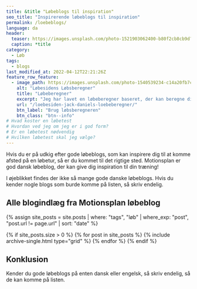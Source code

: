 ```yaml
---
title: &title "Løbeblogs til inspiration"
seo_title: "Inspirerende løbeblogs til inspiration"
permalink: /loebeblogs/
language: da
header:
  teaser: https://images.unsplash.com/photo-1521903062400-b80f2cb8cb9d?ixlib=rb-1.2.1&ixid=MnwxMjA3fDB8MHxwaG90by1wYWdlfHx8fGVufDB8fHx8&auto=format&fit=crop&w=400&q=5
  caption: *title
category:
  - Løb
tags:
  - blogs
last_modified_at: 2022-04-12T22:21:26Z
feature_row_feature:
  - image_path: https://images.unsplash.com/photo-1540539234-c14a20fb7c7b?ixlib=rb-1.2.1&ixid=MnwxMjA3fDB8MHxzZWFyY2h8MjJ8fHJ1bm5pbmd8ZW58MHwwfDB8fA%3D%3D&auto=format&fit=crop&w=400&q=5
    alt: "Løbesidens Løbsberegner"
    title: "Løbeberegner"
    excerpt: "Jeg har lavet en løbeberegner baseret, der kan beregne dit træningstempo og konkurrencetider ud fra Jack Daniels Running Formula. Her kan du også læse om forskellige træningsmetoder."
    url: "/loebesiden-jack-daniels-loebeberegner/"
    btn_label: "Brug løbsberegneren"
    btn_class: "btn--info"
# Hvad koster en løbetest
# Hvordan ved jeg om jeg er i god form?
# Er en løbetest nødvendig
# Hvilken løbetest skal jeg vælge?
---
```


Hvis du er på udkig efter gode løbeblogs, som kan inspirere dig til at komme afsted på en løbetur, så er du kommet til det rigtige sted. Motionsplan er god dansk løbeblog, der kan give dig inspiration til din træning!

I øjeblikket findes der ikke så mange gode danske løbeblogs. Hvis du kender nogle blogs som burde komme på listen, så skriv endelig.

## Alle blogindlæg fra Motionsplan løbeblog

{% assign site_posts = site.posts | where: "tags", "løb" | where_exp: "post", "post.url != page.url" | sort: "date" %}

<div class="feature__wrapper">

{% if site_posts.size > 0 %}
  {% for post in site_posts %}
    {% include archive-single.html type="grid" %}
  {% endfor %}
{% endif %}

</div>

## Konklusion

Kender du gode løbeblogs på enten dansk eller engelsk, så skriv endelig, så de kan komme på listen.
